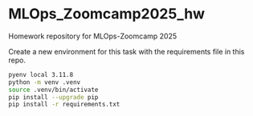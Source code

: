 # MLOps_Zoomcamp2025_hw

Homework repository for MLOps-Zoomcamp 2025

Create a new environment for this task with the requirements file in this repo.

```bash
pyenv local 3.11.8
python -m venv .venv
source .venv/bin/activate
pip install --upgrade pip
pip install -r requirements.txt
```
